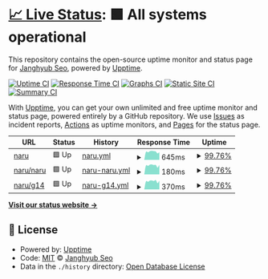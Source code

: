 # [📈 Live Status](https://upptime.jhyub.dev): <!--live status--> **🟩 All systems operational**

This repository contains the open-source uptime monitor and status page for [Janghyub Seo](jhyub.dev), powered by [Upptime](https://github.com/upptime/upptime).

[![Uptime CI](https://github.com/jhyub/upptime/workflows/Uptime%20CI/badge.svg)](https://github.com/jhyub/upptime/actions?query=workflow%3A%22Uptime+CI%22)
[![Response Time CI](https://github.com/jhyub/upptime/workflows/Response%20Time%20CI/badge.svg)](https://github.com/jhyub/upptime/actions?query=workflow%3A%22Response+Time+CI%22)
[![Graphs CI](https://github.com/jhyub/upptime/workflows/Graphs%20CI/badge.svg)](https://github.com/jhyub/upptime/actions?query=workflow%3A%22Graphs+CI%22)
[![Static Site CI](https://github.com/jhyub/upptime/workflows/Static%20Site%20CI/badge.svg)](https://github.com/jhyub/upptime/actions?query=workflow%3A%22Static+Site+CI%22)
[![Summary CI](https://github.com/jhyub/upptime/workflows/Summary%20CI/badge.svg)](https://github.com/jhyub/upptime/actions?query=workflow%3A%22Summary+CI%22)

With [Upptime](https://upptime.js.org), you can get your own unlimited and free uptime monitor and status page, powered entirely by a GitHub repository. We use [Issues](https://github.com/jhyub/upptime/issues) as incident reports, [Actions](https://github.com/jhyub/upptime/actions) as uptime monitors, and [Pages](https://upptime.jhyub.dev) for the status page.

<!--start: status pages-->
<!-- This summary is generated by Upptime (https://github.com/upptime/upptime) -->
<!-- Do not edit this manually, your changes will be overwritten -->
<!-- prettier-ignore -->
| URL | Status | History | Response Time | Uptime |
| --- | ------ | ------- | ------------- | ------ |
| <img alt="" src="https://icons.duckduckgo.com/ip3/naru.jhyub.dev.ico" height="13"> [naru](https://naru.jhyub.dev) | 🟩 Up | [naru.yml](https://github.com/Jhyub/upptime/commits/HEAD/history/naru.yml) | <details><summary><img alt="Response time graph" src="./graphs/naru/response-time-week.png" height="20"> 645ms</summary><br><a href="https://upptime.jhyub.dev/history/naru"><img alt="Response time 613" src="https://img.shields.io/endpoint?url=https%3A%2F%2Fraw.githubusercontent.com%2FJhyub%2Fupptime%2FHEAD%2Fapi%2Fnaru%2Fresponse-time.json"></a><br><a href="https://upptime.jhyub.dev/history/naru"><img alt="24-hour response time 715" src="https://img.shields.io/endpoint?url=https%3A%2F%2Fraw.githubusercontent.com%2FJhyub%2Fupptime%2FHEAD%2Fapi%2Fnaru%2Fresponse-time-day.json"></a><br><a href="https://upptime.jhyub.dev/history/naru"><img alt="7-day response time 645" src="https://img.shields.io/endpoint?url=https%3A%2F%2Fraw.githubusercontent.com%2FJhyub%2Fupptime%2FHEAD%2Fapi%2Fnaru%2Fresponse-time-week.json"></a><br><a href="https://upptime.jhyub.dev/history/naru"><img alt="30-day response time 592" src="https://img.shields.io/endpoint?url=https%3A%2F%2Fraw.githubusercontent.com%2FJhyub%2Fupptime%2FHEAD%2Fapi%2Fnaru%2Fresponse-time-month.json"></a><br><a href="https://upptime.jhyub.dev/history/naru"><img alt="1-year response time 609" src="https://img.shields.io/endpoint?url=https%3A%2F%2Fraw.githubusercontent.com%2FJhyub%2Fupptime%2FHEAD%2Fapi%2Fnaru%2Fresponse-time-year.json"></a></details> | <details><summary><a href="https://upptime.jhyub.dev/history/naru">99.76%</a></summary><a href="https://upptime.jhyub.dev/history/naru"><img alt="All-time uptime 99.76%" src="https://img.shields.io/endpoint?url=https%3A%2F%2Fraw.githubusercontent.com%2FJhyub%2Fupptime%2FHEAD%2Fapi%2Fnaru%2Fuptime.json"></a><br><a href="https://upptime.jhyub.dev/history/naru"><img alt="24-hour uptime 100.00%" src="https://img.shields.io/endpoint?url=https%3A%2F%2Fraw.githubusercontent.com%2FJhyub%2Fupptime%2FHEAD%2Fapi%2Fnaru%2Fuptime-day.json"></a><br><a href="https://upptime.jhyub.dev/history/naru"><img alt="7-day uptime 99.76%" src="https://img.shields.io/endpoint?url=https%3A%2F%2Fraw.githubusercontent.com%2FJhyub%2Fupptime%2FHEAD%2Fapi%2Fnaru%2Fuptime-week.json"></a><br><a href="https://upptime.jhyub.dev/history/naru"><img alt="30-day uptime 99.70%" src="https://img.shields.io/endpoint?url=https%3A%2F%2Fraw.githubusercontent.com%2FJhyub%2Fupptime%2FHEAD%2Fapi%2Fnaru%2Fuptime-month.json"></a><br><a href="https://upptime.jhyub.dev/history/naru"><img alt="1-year uptime 99.95%" src="https://img.shields.io/endpoint?url=https%3A%2F%2Fraw.githubusercontent.com%2FJhyub%2Fupptime%2FHEAD%2Fapi%2Fnaru%2Fuptime-year.json"></a></details>
| <img alt="" src="https://icons.duckduckgo.com/ip3/naru.jhyub.dev.ico" height="13"> [naru/naru](https://naru.jhyub.dev/naru/naru.db) | 🟩 Up | [naru-naru.yml](https://github.com/Jhyub/upptime/commits/HEAD/history/naru-naru.yml) | <details><summary><img alt="Response time graph" src="./graphs/naru-naru/response-time-week.png" height="20"> 180ms</summary><br><a href="https://upptime.jhyub.dev/history/naru-naru"><img alt="Response time 165" src="https://img.shields.io/endpoint?url=https%3A%2F%2Fraw.githubusercontent.com%2FJhyub%2Fupptime%2FHEAD%2Fapi%2Fnaru-naru%2Fresponse-time.json"></a><br><a href="https://upptime.jhyub.dev/history/naru-naru"><img alt="24-hour response time 190" src="https://img.shields.io/endpoint?url=https%3A%2F%2Fraw.githubusercontent.com%2FJhyub%2Fupptime%2FHEAD%2Fapi%2Fnaru-naru%2Fresponse-time-day.json"></a><br><a href="https://upptime.jhyub.dev/history/naru-naru"><img alt="7-day response time 180" src="https://img.shields.io/endpoint?url=https%3A%2F%2Fraw.githubusercontent.com%2FJhyub%2Fupptime%2FHEAD%2Fapi%2Fnaru-naru%2Fresponse-time-week.json"></a><br><a href="https://upptime.jhyub.dev/history/naru-naru"><img alt="30-day response time 163" src="https://img.shields.io/endpoint?url=https%3A%2F%2Fraw.githubusercontent.com%2FJhyub%2Fupptime%2FHEAD%2Fapi%2Fnaru-naru%2Fresponse-time-month.json"></a><br><a href="https://upptime.jhyub.dev/history/naru-naru"><img alt="1-year response time 164" src="https://img.shields.io/endpoint?url=https%3A%2F%2Fraw.githubusercontent.com%2FJhyub%2Fupptime%2FHEAD%2Fapi%2Fnaru-naru%2Fresponse-time-year.json"></a></details> | <details><summary><a href="https://upptime.jhyub.dev/history/naru-naru">99.76%</a></summary><a href="https://upptime.jhyub.dev/history/naru-naru"><img alt="All-time uptime 99.77%" src="https://img.shields.io/endpoint?url=https%3A%2F%2Fraw.githubusercontent.com%2FJhyub%2Fupptime%2FHEAD%2Fapi%2Fnaru-naru%2Fuptime.json"></a><br><a href="https://upptime.jhyub.dev/history/naru-naru"><img alt="24-hour uptime 100.00%" src="https://img.shields.io/endpoint?url=https%3A%2F%2Fraw.githubusercontent.com%2FJhyub%2Fupptime%2FHEAD%2Fapi%2Fnaru-naru%2Fuptime-day.json"></a><br><a href="https://upptime.jhyub.dev/history/naru-naru"><img alt="7-day uptime 99.76%" src="https://img.shields.io/endpoint?url=https%3A%2F%2Fraw.githubusercontent.com%2FJhyub%2Fupptime%2FHEAD%2Fapi%2Fnaru-naru%2Fuptime-week.json"></a><br><a href="https://upptime.jhyub.dev/history/naru-naru"><img alt="30-day uptime 99.70%" src="https://img.shields.io/endpoint?url=https%3A%2F%2Fraw.githubusercontent.com%2FJhyub%2Fupptime%2FHEAD%2Fapi%2Fnaru-naru%2Fuptime-month.json"></a><br><a href="https://upptime.jhyub.dev/history/naru-naru"><img alt="1-year uptime 99.95%" src="https://img.shields.io/endpoint?url=https%3A%2F%2Fraw.githubusercontent.com%2FJhyub%2Fupptime%2FHEAD%2Fapi%2Fnaru-naru%2Fuptime-year.json"></a></details>
| <img alt="" src="https://icons.duckduckgo.com/ip3/naru.jhyub.dev.ico" height="13"> [naru/g14](https://naru.jhyub.dev/g14/g14.db) | 🟩 Up | [naru-g14.yml](https://github.com/Jhyub/upptime/commits/HEAD/history/naru-g14.yml) | <details><summary><img alt="Response time graph" src="./graphs/naru-g14/response-time-week.png" height="20"> 370ms</summary><br><a href="https://upptime.jhyub.dev/history/naru-g14"><img alt="Response time 333" src="https://img.shields.io/endpoint?url=https%3A%2F%2Fraw.githubusercontent.com%2FJhyub%2Fupptime%2FHEAD%2Fapi%2Fnaru-g14%2Fresponse-time.json"></a><br><a href="https://upptime.jhyub.dev/history/naru-g14"><img alt="24-hour response time 388" src="https://img.shields.io/endpoint?url=https%3A%2F%2Fraw.githubusercontent.com%2FJhyub%2Fupptime%2FHEAD%2Fapi%2Fnaru-g14%2Fresponse-time-day.json"></a><br><a href="https://upptime.jhyub.dev/history/naru-g14"><img alt="7-day response time 370" src="https://img.shields.io/endpoint?url=https%3A%2F%2Fraw.githubusercontent.com%2FJhyub%2Fupptime%2FHEAD%2Fapi%2Fnaru-g14%2Fresponse-time-week.json"></a><br><a href="https://upptime.jhyub.dev/history/naru-g14"><img alt="30-day response time 341" src="https://img.shields.io/endpoint?url=https%3A%2F%2Fraw.githubusercontent.com%2FJhyub%2Fupptime%2FHEAD%2Fapi%2Fnaru-g14%2Fresponse-time-month.json"></a><br><a href="https://upptime.jhyub.dev/history/naru-g14"><img alt="1-year response time 328" src="https://img.shields.io/endpoint?url=https%3A%2F%2Fraw.githubusercontent.com%2FJhyub%2Fupptime%2FHEAD%2Fapi%2Fnaru-g14%2Fresponse-time-year.json"></a></details> | <details><summary><a href="https://upptime.jhyub.dev/history/naru-g14">99.76%</a></summary><a href="https://upptime.jhyub.dev/history/naru-g14"><img alt="All-time uptime 99.16%" src="https://img.shields.io/endpoint?url=https%3A%2F%2Fraw.githubusercontent.com%2FJhyub%2Fupptime%2FHEAD%2Fapi%2Fnaru-g14%2Fuptime.json"></a><br><a href="https://upptime.jhyub.dev/history/naru-g14"><img alt="24-hour uptime 100.00%" src="https://img.shields.io/endpoint?url=https%3A%2F%2Fraw.githubusercontent.com%2FJhyub%2Fupptime%2FHEAD%2Fapi%2Fnaru-g14%2Fuptime-day.json"></a><br><a href="https://upptime.jhyub.dev/history/naru-g14"><img alt="7-day uptime 99.76%" src="https://img.shields.io/endpoint?url=https%3A%2F%2Fraw.githubusercontent.com%2FJhyub%2Fupptime%2FHEAD%2Fapi%2Fnaru-g14%2Fuptime-week.json"></a><br><a href="https://upptime.jhyub.dev/history/naru-g14"><img alt="30-day uptime 99.65%" src="https://img.shields.io/endpoint?url=https%3A%2F%2Fraw.githubusercontent.com%2FJhyub%2Fupptime%2FHEAD%2Fapi%2Fnaru-g14%2Fuptime-month.json"></a><br><a href="https://upptime.jhyub.dev/history/naru-g14"><img alt="1-year uptime 99.63%" src="https://img.shields.io/endpoint?url=https%3A%2F%2Fraw.githubusercontent.com%2FJhyub%2Fupptime%2FHEAD%2Fapi%2Fnaru-g14%2Fuptime-year.json"></a></details>

<!--end: status pages-->

[**Visit our status website →**](https://upptime.jhyub.dev)

## 📄 License

- Powered by: [Upptime](https://github.com/upptime/upptime)
- Code: [MIT](./LICENSE) © [Janghyub Seo](jhyub.dev)
- Data in the `./history` directory: [Open Database License](https://opendatacommons.org/licenses/odbl/1-0/)
